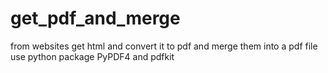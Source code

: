 # get_pdf_and_merge
from websites get html and convert it to pdf and merge them into a pdf file
use python package PyPDF4 and pdfkit
